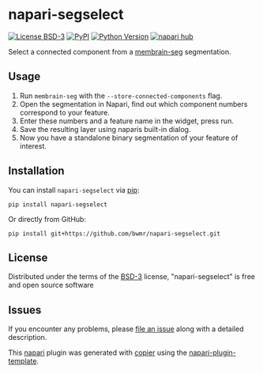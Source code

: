 # napari-segselect

[![License BSD-3](https://img.shields.io/pypi/l/napari-segselect.svg?color=green)](https://github.com/bwmr/napari-segselect/raw/main/LICENSE)
[![PyPI](https://img.shields.io/pypi/v/napari-segselect.svg?color=green)](https://pypi.org/project/napari-segselect)
[![Python Version](https://img.shields.io/pypi/pyversions/napari-segselect.svg?color=green)](https://python.org)
[![napari hub](https://img.shields.io/endpoint?url=https://api.napari-hub.org/shields/napari-segselect)](https://napari-hub.org/plugins/napari-segselect)

Select a connected component from a [membrain-seg](https://github.com/teamtomo/membrain-seg) segmentation.

## Usage

1. Run `membrain-seg` with the `--store-connected-components` flag.
2. Open the segmentation in Napari, find out which component numbers correspond to your feature.
3. Enter these numbers and a feature name in the widget, press run. 
4. Save the resulting layer using naparis built-in dialog. 
5. Now you have a standalone binary segmentation of your feature of interest. 


## Installation

You can install `napari-segselect` via [pip]:

    pip install napari-segselect
   
Or directly from GitHub:

    pip install git+https://github.com/bwmr/napari-segselect.git


## License

Distributed under the terms of the [BSD-3] license,
"napari-segselect" is free and open source software

## Issues

If you encounter any problems, please [file an issue] along with a detailed description.

This [napari] plugin was generated with [copier] using the [napari-plugin-template].


[napari]: https://github.com/napari/napari
[copier]: https://copier.readthedocs.io/en/stable/
[@napari]: https://github.com/napari
[BSD-3]: http://opensource.org/licenses/BSD-3-Clause
[napari-plugin-template]: https://github.com/napari/napari-plugin-template

[file an issue]: https://github.com/bwmr/napari-segselect/issues

[napari]: https://github.com/napari/napari
[pip]: https://pypi.org/project/pip/
